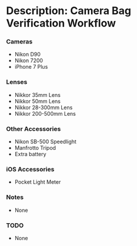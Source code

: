 # Description: Camera Bag Verification Workflow

### Cameras
* Nikon D90
* Nikon 7200
* iPhone 7 Plus

### Lenses
* Nikkor 35mm Lens
* Nikkor 50mm Lens
* Nikkor 28-300mm Lens
* Nikkor 200-500mm Lens

### Other Accessories
* Nikon SB-500 Speedlight
* Manfrotto Tripod
* Extra battery

### iOS Accessories
* Pocket Light Meter

### Notes
* None

### TODO
* None
